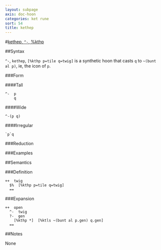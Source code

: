 ```yaml
---
layout: subpage
axis: doc-hoon
categories: ket rune
sort: 54
title: kethep
---
```




#[kethep, `^-`, %kthp](#kthp)

##Syntax

`^-`, `kethep`, `[%kthp p=tile q=twig]` is a synthetic hoon that casts `q` to `~(bunt al p)`, ie, the icon of `p`.

###Form

####Tall

    ^-  p
        q

####Wide

    ^-(p q)

####Irregular

    `p`q

###Reduction

###Examples

##Semantics

###Definition

    ++  twig  
      $%  [%kthp p=tile q=twig]
      ==

###Expansion

    ++  open
      ^-  twig
      ?-  gen
        [%kthp *]  [%ktls ~(bunt al p.gen) q.gen]
      ==

##Notes

None